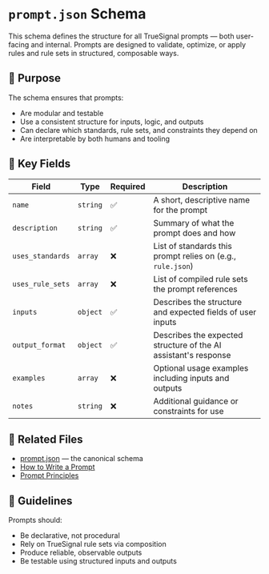 # `prompt.json` Schema

This schema defines the structure for all TrueSignal prompts — both user-facing and internal. Prompts are designed to validate, optimize, or apply rules and rule sets in structured, composable ways.

## 📐 Purpose

The schema ensures that prompts:
- Are modular and testable
- Use a consistent structure for inputs, logic, and outputs
- Can declare which standards, rule sets, and constraints they depend on
- Are interpretable by both humans and tooling

## 🔑 Key Fields

| Field             | Type      | Required | Description |
|------------------|-----------|----------|-------------|
| `name`           | `string`  | ✅       | A short, descriptive name for the prompt |
| `description`    | `string`  | ✅       | Summary of what the prompt does and how |
| `uses_standards` | `array`   | ❌       | List of standards this prompt relies on (e.g., `rule.json`) |
| `uses_rule_sets` | `array`   | ❌       | List of compiled rule sets the prompt references |
| `inputs`         | `object`  | ✅       | Describes the structure and expected fields of user inputs |
| `output_format`  | `object`  | ✅       | Describes the expected structure of the AI assistant's response |
| `examples`       | `array`   | ❌       | Optional usage examples including inputs and outputs |
| `notes`          | `string`  | ❌       | Additional guidance or constraints for use |

## 📎 Related Files

- [prompt.json](/standards/prompt_schema.json) — the canonical schema
- [How to Write a Prompt](/docs/writing/how_to_write_a_prompt.md)
- [Prompt Principles](/docs/principles/prompt.md)

## 🧠 Guidelines

Prompts should:
- Be declarative, not procedural
- Rely on TrueSignal rule sets via composition
- Produce reliable, observable outputs
- Be testable using structured inputs and outputs

